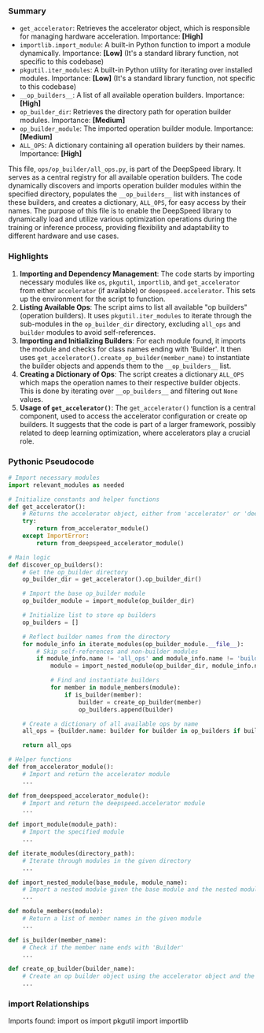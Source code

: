 

### Summary



* `get_accelerator`: Retrieves the accelerator object, which is responsible for managing hardware acceleration. Importance: **[High]**
* `importlib.import_module`: A built-in Python function to import a module dynamically. Importance: **[Low]** (It's a standard library function, not specific to this codebase)
* `pkgutil.iter_modules`: A built-in Python utility for iterating over installed modules. Importance: **[Low]** (It's a standard library function, not specific to this codebase)
* `__op_builders__`: A list of all available operation builders. Importance: **[High]**
* `op_builder_dir`: Retrieves the directory path for operation builder modules. Importance: **[Medium]** 
* `op_builder_module`: The imported operation builder module. Importance: **[Medium]**
* `ALL_OPS`: A dictionary containing all operation builders by their names. Importance: **[High]**

This file, `ops/op_builder/all_ops.py`, is part of the DeepSpeed library. It serves as a central registry for all available operation builders. The code dynamically discovers and imports operation builder modules within the specified directory, populates the `__op_builders__` list with instances of these builders, and creates a dictionary, `ALL_OPS`, for easy access by their names. The purpose of this file is to enable the DeepSpeed library to dynamically load and utilize various optimization operations during the training or inference process, providing flexibility and adaptability to different hardware and use cases.

### Highlights



1. **Importing and Dependency Management**: The code starts by importing necessary modules like `os`, `pkgutil`, `importlib`, and `get_accelerator` from either `accelerator` (if available) or `deepspeed.accelerator`. This sets up the environment for the script to function.
2. **Listing Available Ops**: The script aims to list all available "op builders" (operation builders). It uses `pkgutil.iter_modules` to iterate through the sub-modules in the `op_builder_dir` directory, excluding `all_ops` and `builder` modules to avoid self-references.
3. **Importing and Initializing Builders**: For each module found, it imports the module and checks for class names ending with 'Builder'. It then uses `get_accelerator().create_op_builder(member_name)` to instantiate the builder objects and appends them to the `__op_builders__` list.
4. **Creating a Dictionary of Ops**: The script creates a dictionary `ALL_OPS` which maps the operation names to their respective builder objects. This is done by iterating over `__op_builders__` and filtering out `None` values.
5. **Usage of `get_accelerator()`**: The `get_accelerator()` function is a central component, used to access the accelerator configuration or create op builders. It suggests that the code is part of a larger framework, possibly related to deep learning optimization, where accelerators play a crucial role.

### Pythonic Pseudocode

```python
# Import necessary modules
import relevant_modules as needed

# Initialize constants and helper functions
def get_accelerator():
    # Returns the accelerator object, either from 'accelerator' or 'deepspeed.accelerator'
    try:
        return from_accelerator_module()
    except ImportError:
        return from_deepspeed_accelerator_module()

# Main logic
def discover_op_builders():
    # Get the op_builder directory
    op_builder_dir = get_accelerator().op_builder_dir()

    # Import the base op_builder module
    op_builder_module = import_module(op_builder_dir)

    # Initialize list to store op builders
    op_builders = []

    # Reflect builder names from the directory
    for module_info in iterate_modules(op_builder_module.__file__):
        # Skip self-references and non-builder modules
        if module_info.name != 'all_ops' and module_info.name != 'builder':
            module = import_nested_module(op_builder_dir, module_info.name)

            # Find and instantiate builders
            for member in module_members(module):
                if is_builder(member):
                    builder = create_op_builder(member)
                    op_builders.append(builder)

    # Create a dictionary of all available ops by name
    all_ops = {builder.name: builder for builder in op_builders if builder is not None}

    return all_ops

# Helper functions
def from_accelerator_module():
    # Import and return the accelerator module
    ...

def from_deepspeed_accelerator_module():
    # Import and return the deepspeed.accelerator module
    ...

def import_module(module_path):
    # Import the specified module
    ...

def iterate_modules(directory_path):
    # Iterate through modules in the given directory
    ...

def import_nested_module(base_module, module_name):
    # Import a nested module given the base module and the nested module name
    ...

def module_members(module):
    # Return a list of member names in the given module
    ...

def is_builder(member_name):
    # Check if the member name ends with 'Builder'
    ...

def create_op_builder(builder_name):
    # Create an op builder object using the accelerator object and the builder name
    ...
```


### import Relationships

Imports found:
import os
import pkgutil
import importlib